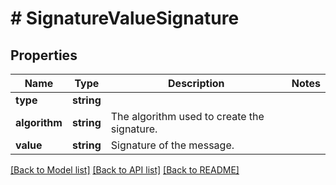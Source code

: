 # # SignatureValueSignature

## Properties

Name | Type | Description | Notes
------------ | ------------- | ------------- | -------------
**type** | **string** |  |
**algorithm** | **string** | The algorithm used to create the signature. |
**value** | **string** | Signature of the message. |

[[Back to Model list]](../../../README.md#models) [[Back to API list]](../../../README.md#endpoints) [[Back to README]](../../../README.md)

